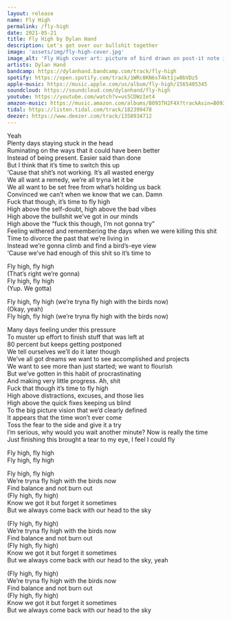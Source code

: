```yaml
---
layout: release
name: Fly High
permalink: /fly-high
date: 2021-05-21
title: Fly High by Dylan Hand
description: Let's get over our bullshit together
image: 'assets/img/fly-high-cover.jpg'
image_alt: 'Fly High cover art: picture of bird drawn on post-it note in front of the fjords in Noraway'
artists: Dylan Hand
bandcamp: https://dylanhand.bandcamp.com/track/fly-high
spotify: https://open.spotify.com/track/1WRc0KN6sT4kt1jw0bVDz5
apple-music: https://music.apple.com/us/album/fly-high/1565405345
soundcloud: https://soundcloud.com/dylanhand/fly-high
youtube: https://youtube.com/watch?v=us5CDWzIet4
amazon-music: https://music.amazon.com/albums/B093TH2F4X?trackAsin=B093TJMGQB
tidal: https://listen.tidal.com/track/182399478 
deezer: https://www.deezer.com/track/1358934712
---
```

Yeah  
Plenty days staying stuck in the head  
Ruminating on the ways that it could have been better  
Instead of being present. Easier said than done  
But I think that it’s time to switch this up  
‘Cause that shit’s not working. It’s all wasted energy  
We all want a remedy, we’re all tryna let it be  
We all want to be set free from what’s holding us back  
Convinced we can’t when we know that we can. Damn  
Fuck that though, it’s time to fly high  
High above the self-doubt, high above the bad vibes  
High above the bullshit we’ve got in our minds  
High above the “fuck this though, I’m not gonna try”  
Feeling withered and remembering the days when we were killing this shit  
Time to divorce the past that we’re living in  
Instead we’re gonna climb and find a bird’s-eye view  
‘Cause we’ve had enough of this shit so it’s time to  
  
Fly high, fly high  
(That’s right we’re gonna)  
Fly high, fly high  
(Yup. We gotta)  
  
Fly high, fly high (we’re tryna fly high with the birds now)  
(Okay, yeah)  
Fly high, fly high (we’re tryna fly high with the birds now)  
  
Many days feeling under this pressure  
To muster up effort to finish stuff that was left at  
80 percent but keeps getting postponed  
We tell ourselves we’ll do it later though  
We’ve all got dreams we want to see accomplished and projects   
We want to see more than just started; we want to flourish  
But we’ve gotten in this habit of procrastinating   
And making very little progress. Ah, shit  
Fuck that though it’s time to fly high  
High above distractions, excuses, and those lies  
High above the quick fixes keeping us blind  
To the big picture vision that we’d clearly defined  
It appears that the time won’t ever come  
Toss the fear to the side and give it a try  
I’m serious, why would you wait another minute? Now is really the time  
Just finishing this brought a tear to my eye, I feel I could fly  
  
Fly high, fly high  
Fly high, fly high  
  
Fly high, fly high  
We’re tryna fly high with the birds now  
Find balance and not burn out  
(Fly high, fly high)  
Know we got it but forget it sometimes  
But we always come back with our head to the sky  
  
(Fly high, fly high)  
We’re tryna fly high with the birds now  
Find balance and not burn out  
(Fly high, fly high)  
Know we got it but forget it sometimes  
But we always come back with our head to the sky, yeah  
  
(Fly high, fly high)  
We’re tryna fly high with the birds now  
Find balance and not burn out  
(Fly high, fly high)  
Know we got it but forget it sometimes  
But we always come back with our head to the sky  